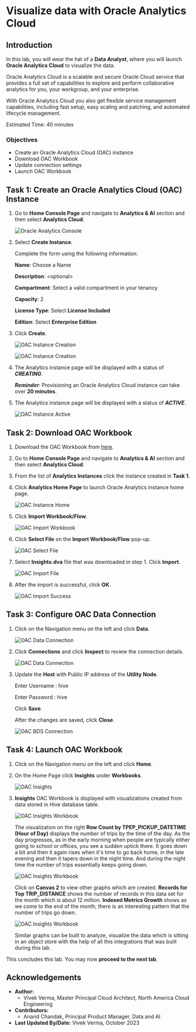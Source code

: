 # Visualize data with Oracle Analytics Cloud

## Introduction

In this lab, you will wear the hat of a **Data Analyst**, where you will launch **Oracle Analytics Cloud** to visualize the data.

Oracle Analytics Cloud is a scalable and secure Oracle Cloud service that provides a full set of capabilities to explore and perform collaborative analytics for you, your workgroup, and your enterprise.

With Oracle Analytics Cloud you also get flexible service management capabilities, including fast setup, easy scaling and patching, and automated lifecycle management.

Estimated Time: 40 minutes

### Objectives

* Create an Oracle Analytics Cloud (OAC) instance
* Download OAC Workbook
* Update connection settings
* Launch OAC Workbook

## Task 1: Create an Oracle Analytics Cloud (OAC) Instance

1. Go to **Home Console Page** and navigate to **Analytics & AI** section and then select **Analytics Cloud**.

    ![Oracle Analytics Console](./images/analytics-cloud.png)

2. Select **Create Instance**.

    Complete the form using the following information:
    
    **Name**: Choose a Name
    
    **Description**: &lt;optional&gt;

    **Compartment**: Select a valid compartment in your tenancy
    
    **Capacity**: 2  

    **License Type**: Select **License Included**

    **Edition**: Select **Enterprise Edition**

3. Click **Create**.

    ![OAC Instance Creation](./images/create-oac-1.png)

    ![OAC Instance Creation](./images/create-oac-2.png)

4. The Analytics instance page will be displayed with a status of ***CREATING***.

    ***Reminder***: Provisioning an Oracle Analytics Cloud instance can take over **20 minutes**.

5. The Analytics instance page will be displayed with a status of ***ACTIVE***.  

    ![OAC Instance Active](./images/oac-details.png)

## Task 2: Download OAC Workbook

1. Download the OAC Workbook from [here](https://objectstorage.us-ashburn-1.oraclecloud.com/p/VKgTBn6-spr-1uvLN9b3MsyNVZO2UH8VJdqoFVHVfs2jV0DjRXXsbJwNugyG6gtu/n/orasenatdpltintegration01/b/Taxi/o/Insights.dva).

2. Go to **Home Console Page** and navigate to **Analytics & AI** section and then select **Analytics Cloud**.

3. From the list of **Analytics Instances** click the instance created in **Task 1**.

4. Click **Analytics Home Page** to launch Oracle Analytics instance home page.

    ![OAC Instance Home](./images/oac-instance-home.png)

5. Click **Import Workbook/Flow**.

    ![OAC Import Workbook](./images/oac-import-workbook.png)

6. Click **Select File** on the **Import Workbook/Flow** pop-up.

    ![OAC Select File](./images/oac-select-file.png)

7. Select **Insights.dva** file that was downloaded in step 1. Click **Import**.

    ![OAC Import File](./images/oac-import-file.png)

8. After the import is successful, click **OK**.

    ![OAC Import Success](./images/oac-import-success.png)

## Task 3: Configure OAC Data Connection

1. Click on the Navigation menu on the left and click **Data**.

    ![OAC Data Connection](./images/oac-data-connection.png)

2. Click **Connections** and click **Inspect** to review the connection details.

    ![OAC Data Connection](./images/oac-data-connections.png)

3. Update the **Host** with Public IP address of the **Utility Node**. 

    Enter Username : hive

    Enter Password : hive
    
    Click **Save**.

    After the changes are saved, click **Close**.

    ![OAC BDS Connection](./images/oac-bds-connection.png)

## Task 4: Launch OAC Workbook

1. Click on the Navigation menu on the left and click **Home**.

2. On the Home Page click **Insights** under **Workbooks**.

    ![OAC Insights](./images/oac-insights.png)

3. **Insights** OAC Workbook is displayed with visualizations created from data stored in Hive database table.

    ![OAC Insights Workbook](./images/oac-insights-workbook.png)

    The visualization on the right **Row Count by TPEP\_PICKUP\_DATETIME (Hour of Day)** displays the number of trips by the time of the day. As the day progresses, as in the early morning when people are typically either going to school or offices, you see a sudden uptick there. It goes down a bit and then it again rises when it's time to go back home, in the late evening and then it tapers down in the night time. And during the night time the number of trips essentially keeps going down. 

    ![OAC Insights Workbook](./images/oac-insighs-canvas21.png)

    Click on **Canvas 2** to view other graphs which are created. **Records for Top TRIP\_DISTANCE** shows the number of records in this data set for the month which is about 12 million. **Indexed Metrics Growth** shows as we come to the end of the month, there is an interesting pattern that the number of trips go down. 

    ![OAC Insights Workbook](./images/oac-insighs-canvas22.png)    

    Similar graphs can be built to analyze, visualize the data which is sitting in an object store with the help of all this integrations that was built during this lab.

This concludes this lab. You may now **proceed to the next lab**.

## Acknowledgements

* **Author:**  
    + Vivek Verma, Master Principal Cloud Architect, North America Cloud Engineering
* **Contributors:**  
    + Anand Chandak, Principal Product Manager, Data and AI
* **Last Updated By/Date:** Vivek Verma, October 2023